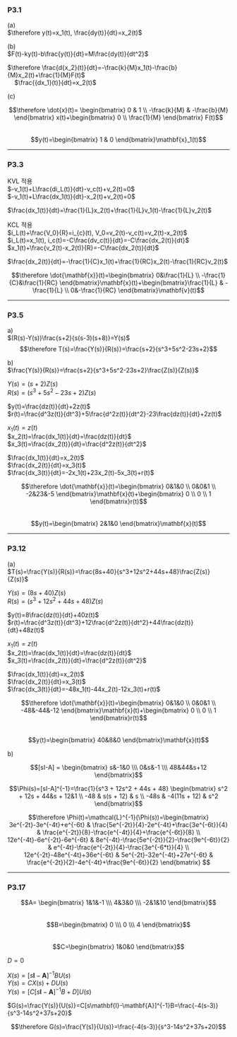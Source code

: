 ### P3.1  

(a)  
$\therefore y(t)=x_1(t),  \frac{dy(t)}{dt}=x_2(t)$  

(b)  
$F(t)-ky(t)-b\frac{y(t)}{dt}=M\frac{dy(t)}{dt^2}$  

$\therefore \frac{d{x_2}(t)}{dt}=-\frac{k}{M}x_1(t)-\frac{b}{M}x_2(t)+\frac{1}{M}F(t)$  
&nbsp; &nbsp; $\frac{{dx_1}(t)}{dt}=x_2(t)$  

(c)  

$$\therefore \dot{x}(t)=
\begin{bmatrix} 0 & 1 \\ -\frac{k}{M} & -\frac{b}{M} \end{bmatrix}
x(t)+\begin{bmatrix} 0 \\ \frac{1}{M} \end{bmatrix}
F(t)$$  
$$y(t)=\begin{bmatrix} 1 & 0 \end{bmatrix}\mathbf{x}_1(t)$$  

---
### P3.3  

KVL 적용  
$-v_1(t)+L\frac{di_L(t)}{dt}-v_c(t)+v_2(t)=0$  
$-v_1(t)+L\frac{dx_1(t)}{dt}-x_2(t)+v_2(t)=0$  

$\frac{dx_1(t)}{dt}=\frac{1}{L}x_2(t)+\frac{1}{L}v_1(t)-\frac{1}{L}v_2(t)$  

KCL 적용   
$i_L(t)+\frac{V_0}{R}=i_{c}(t), V_0=v_2(t)-v_c(t)=v_2(t)-x_2(t)$  
$i_L(t)=x_1(t), i_c(t)=-C\frac{dv_c(t)}{dt}=-C\frac{dx_2(t)}{dt}$  
$x_1(t)+\frac{v_2(t)-x_2(t)}{R}=-C\frac{dx_2(t)}{dt}$  

$\frac{dx_2(t)}{dt}=-\frac{1}{C}x_1(t)+\frac{1}{RC}x_2(t)-\frac{1}{RC}v_2(t)$  

$$\therefore \dot{\mathbf{x}}(t)=\begin{bmatrix} 0&\frac{1}{L} \\ -\frac{1}{C}&\frac{1}{RC} \end{bmatrix}\mathbf{x}(t)+\begin{bmatrix}\frac{1}{L} & -\frac{1}{L} \\ 0&-\frac{1}{RC} \end{bmatrix}\mathbf{v}(t)$$  

---
### P3.5  

a)  
$(R(s)-Y(s))\frac{s+2}{s(s-3)(s+8)}=Y(s)$  
$$\therefore T(s)=\frac{Y(s)}{R(s)}=\frac{s+2}{s^3+5s^2-23s+2}$$  

b)  
$\frac{Y(s)}{R(s)}=\frac{s+2}{s^3+5s^2-23s+2}\frac{Z(s)}{Z(s)}$ 

$Y(s)=(s+2)Z(s)$  
$R(s)=(s^3+5s^2-23s+2)Z(s)$    

$y(t)=\frac{dz(t)}{dt}+2z(t)$  
$r(t)=\frac{d^3z(t)}{dt^3}+5\frac{d^2z(t)}{dt^2}-23\frac{dz(t)}{dt}+2z(t)$  

$x_1(t)=z(t)$  
$x_2(t)=\frac{dx_1(t)}{dt}=\frac{dz(t)}{dt}$  
$x_3(t)=\frac{dx_2(t)}{dt}=\frac{d^2z(t)}{dt^2}$  

$\frac{dx_1(t)}{dt}=x_2(t)$  
$\frac{dx_2(t)}{dt}=x_3(t)$  
$\frac{dx_3(t)}{dt}=-2x_1(t)+23x_2(t)-5x_3(t)+r(t)$  

$$\therefore \dot{\mathbf{x}}(t)=\begin{bmatrix} 
0&1&0 \\
0&0&1 \\
-2&23&-5
\end{bmatrix}\mathbf{x}(t)+\begin{bmatrix}
0 \\ 0 \\ 1
\end{bmatrix}r(t)$$  
$$y(t)=\begin{bmatrix} 2&1&0 \end{bmatrix}\mathbf{x}(t)$$

---
### P3.12  

(a)  
$T(s)=\frac{Y(s)}{R(s)}=\frac{8s+40}{s^3+12s^2+44s+48}\frac{Z(s)}{Z(s)}$  

$Y(s)=(8s+40)Z(s)$  
$R(s)=(s^3+12s^2+44s+48)Z(s)$    

$y(t)=8\frac{dz(t)}{dt}+40z(t)$  
$r(t)=\frac{d^3z(t)}{dt^3}+12\frac{d^2z(t)}{dt^2}+44\frac{dz(t)}{dt}+48z(t)$  

$x_1(t)=z(t)$  
$x_2(t)=\frac{dx_1(t)}{dt}=\frac{dz(t)}{dt}$  
$x_3(t)=\frac{dx_2(t)}{dt}=\frac{d^2z(t)}{dt^2}$  

$\frac{dx_1(t)}{dt}=x_2(t)$  
$\frac{dx_2(t)}{dt}=x_3(t)$  
$\frac{dx_3(t)}{dt}=-48x_1(t)-44x_2(t)-12x_3(t)+r(t)$  

$$\therefore \dot{\mathbf{x}}(t)=\begin{bmatrix} 
0&1&0 \\
0&0&1 \\
-48&-44&-12
\end{bmatrix}\mathbf{x}(t)+\begin{bmatrix}
0 \\ 0 \\ 1
\end{bmatrix}r(t)$$  
$$y(t)=\begin{bmatrix} 40&8&0 \end{bmatrix}\mathbf{x}(t)$$

b)  

$$[sI-A] = \begin{bmatrix}
s&-1&0 \\\
0&s&-1 \\\
48&44&s+12
\end{bmatrix}$$  

$$\Phi(s)=[sI-A]^{-1}=\frac{1}{s^3 + 12s^2 + 44s + 48}
\begin{bmatrix}
s^2 + 12s + 44&s + 12&1 \\
-48 & s(s + 12) & s \\
-48s & -4(11s + 12) & s^2
\end{bmatrix}$$  

$$\therefore \Phi(t)=\mathcal{L}^{-1}(\Phi(s))=\begin{bmatrix}
3e^{-2t}-3e^{-4t}+e^{-6t} & \frac{5e^{-2t}}{4}-2e^{-4t}+\frac{3e^{-6t}}{4} & \frac{e^{-2t}}{8}-\frac{e^{-4t}}{4}+\frac{e^{-6t}}{8} \\
12e^{-4t}-6e^{-2t}-6e^{-6t} & 8e^{-4t}-\frac{5e^{-2t}}{2}-\frac{9e^{-6t}}{2} & e^{-4t}-\frac{e^{-2t}}{4}-\frac{3e^{-6*t}}{4} \\
12e^{-2t}-48e^{-4t}+36e^{-6t} & 5e^{-2t}-32e^{-4t}+27e^{-6t} & \frac{e^{-2t}}{2}-4e^{-4t}+\frac{9e^{-6t}}{2}
\end{bmatrix}
$$  

---
### P3.17  


$$A=
\begin{bmatrix}
1&1&-1 \\\ 4&3&0 \\\ -2&1&10
\end{bmatrix}$$  
$$B=\begin{bmatrix} 0 \\\ 0 \\\ 4 \end{bmatrix}$$  
$$C=\begin{bmatrix} 1&0&0 \end{bmatrix}$$  

$D=0$  

$X(s)=[s\mathbf{I}-\mathbf{A}]^{-1}BU(s)$  
$Y(s)=CX(s)+DU(s)$  
$Y(s)=[C[s\mathbf{I}-\mathbf{A}]^{-1}B+D]U(s)$  

$G(s)=\frac{Y(s)}{U(s)}=C[s\mathbf{I}-\mathbf{A}]^{-1}B=\frac{-4(s-3)}{s^3-14s^2+37s+20}$  

$$\therefore G(s)=\frac{Y(s)}{U(s)}=\frac{-4(s-3)}{s^3-14s^2+37s+20}$$




